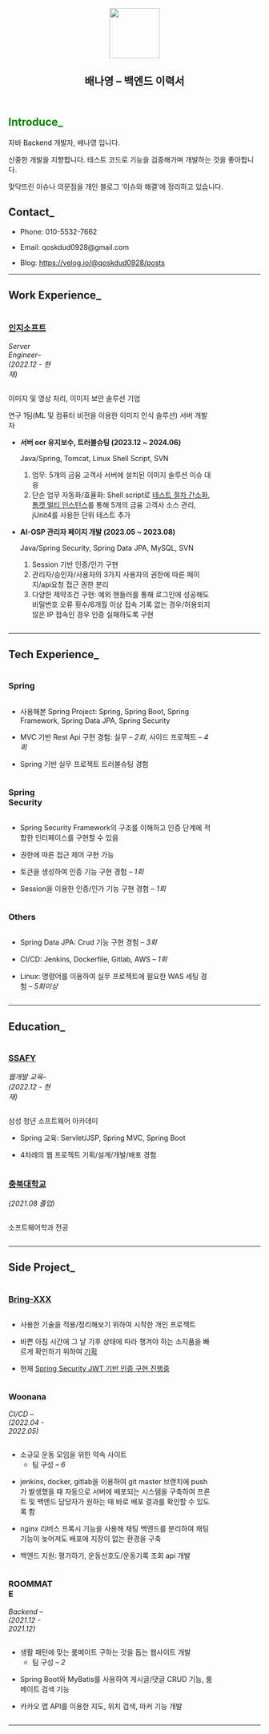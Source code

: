 <html>
    <head>
    </head>
    <body><article id="e8a2ed84-ddd5-4421-9f8c-ed749beab711" class="page sans"><header><div class="page-header-icon undefined"><img class="icon" src="https://www.notion.so/icons/code_green.svg" width="100" height="100"/></div><h1 class="page-title">배나영 <em>–</em> 백엔드 이력서</h1><p class="page-description"></p></header><div class="page-body"><h1 id="d14b349d-0e4d-429e-892c-2141063ff77a" class="" style="color:green;">Introduce_</mark></h1><p id="4458c0e2-385b-42db-b67b-44882665eadb" class="">자바 Backend 개발자, 배나영 입니다.</p><p id="0c67a915-8ef1-4c9f-911f-dcd9390e9961" class="">신중한 개발을 지향합니다. 테스트 코드로 기능을 검증해가며 개발하는 것을 좋아합니다.</p><p id="17ca6918-a30d-47c0-9744-8b4e36c68719" class="">맞닥뜨린 이슈나 의문점을 개인 블로그 ‘이슈와 해결’에 정리하고 있습니다.</p><p id="92246abf-4d22-40b6-8048-ba319148b7cc" class="">
    </p><h2 id="3deb065d-ea85-4937-931f-efeb80664b82" class="">Contact_</mark></h2><ul id="10640ce2-a58e-4440-a945-7ed167363273" class="bulleted-list"><li style="list-style-type:disc">Phone: 010-5532-7662</li></ul><ul id="e26b44b3-dfd5-4b49-8db1-87af81769396" class="bulleted-list"><li style="list-style-type:disc">Email: qoskdud0928@gmail.com</li></ul><ul id="b4f3b95a-81c3-4819-bfcd-a8b0620402e6" class="bulleted-list"><li style="list-style-type:disc">Blog: <a href="https://velog.io/@qoskdud0928/posts">https://velog.io/@qoskdud0928/posts</a></li></ul><p id="b30fdd94-2f2f-4ee7-bf94-dc0ee3ca4164" class="">
    </p><hr id="4b2d07a7-a8c4-4301-b8ce-335f328753ee"/><h1 id="b089b194-0f16-44ae-a8f3-fa9a2d3568ed" class="">Work Experience_</mark></h1><div id="fba8b1fb-b452-4b90-a183-6332779134f7" class="column-list"><div id="4f803901-ea32-4988-9a7b-e790140abb9d" style="width:18.75%" class="column"><h3 id="45f57419-8aec-4577-911f-1b25c3d5908a" class=""><a href="http://inzisoft.com/">인지소프트</a></h3><p id="5f01f471-4989-4ffa-85b8-8dac54151ed9" class="block-color-gray"><em>Server Engineer– (2022.12 - 현재)</em></p></div><div id="fa734035-ae85-4807-94e8-4374137e35aa" style="width:81.25%" class="column"><p id="676d12e7-e6e6-4bad-9401-52f6f6886e23" class="">이미지 및 영상 처리, 이미지 보안 솔루션 기업</p><p id="60fdcd3e-c788-4e0d-9275-e5a1931fd06f" class="">연구 1팀(ML 및 컴퓨터 비전을 이용한 이미지 인식 솔루션) 서버 개발자</p><p id="dfc316bb-f7af-4e8c-aff5-077ad9ea6180" class="">
    </p><ul id="b750490e-9545-4d13-9908-39c33851bc97" class="bulleted-list"><li style="list-style-type:disc"><strong>서버 ocr 유지보수, 트러블슈팅 (2023.12 ~ 2024.06)</strong><p id="81751c27-10a5-4ce1-b970-537cbafb5c2c" class="">Java/Spring, Tomcat, Linux Shell Script, SVN</p><ol type="1" id="d98c8f25-9c9c-46d4-a14c-ec1a131995a7" class="numbered-list" start="1"><li>업무: 5개의 금융 고객사 서버에 설치된 이미지 솔루션 이슈 대응</li></ol><ol type="1" id="2012b446-ab97-440f-8b8c-d374da786ecd" class="numbered-list" start="2"><li>단순 업무 자동화/효율화: Shell script로 <a href="https://velog.io/@qoskdud0928/%EB%B6%80%ED%95%98-%ED%85%8C%EC%8A%A4%ED%8A%B8">테스트 절차 간소화</a>, <a href="https://velog.io/@qoskdud0928/%ED%86%B0%EC%BA%A3-%EB%A9%80%ED%8B%B0-%EC%9D%B8%EC%8A%A4%ED%84%B4%EC%8A%A4-%ED%99%98%EA%B2%BD-%EA%B5%AC%EC%B6%95">톰캣 멀티 인스턴스</a>를 통해 5개의 금융 고객사 소스 관리, jUnit4를 사용한 단위 테스트 추가</li></ol><p id="4d739f67-8eda-4e00-b242-ae9bc5afd091" class="">
    </p></li></ul><ul id="59988608-3e97-42f2-a618-c6ff2a4c09e6" class="bulleted-list"><li style="list-style-type:disc"><strong>AI-OSP 관리자 페이지 개발 (2023.05 ~ 2023.08)</strong><p id="fc5894fb-d016-4d91-a6b0-0d780dfa2d3b" class="">Java/Spring Security, Spring Data JPA, MySQL, SVN</p><ol type="1" id="4eaa71a8-7b9d-4852-a262-1dbf181215f7" class="numbered-list" start="1"><li>Session 기반 인증/인가 구현</li></ol><ol type="1" id="46ddbff0-9c4a-4b76-986c-a4e7110ee2bc" class="numbered-list" start="2"><li>관리자/승인자/사용자의 3가지 사용자의 권한에 따른 페이지/api요청 접근 권한 분리</li></ol><ol type="1" id="3341dee9-8ecf-4f85-9865-211ceb884906" class="numbered-list" start="3"><li>다양한 제약조건 구현: 예외 핸들러를 통해 로그인에 성공해도 비밀번호 오류 횟수/6개월 이상 접속 기록 없는 경우/허용되지 않은 IP 접속인 경우 인증 실패하도록 구현</li></ol><p id="2fbf3dc7-8d49-479f-be33-4854646331fb" class="">
    </p></li></ul></div></div><hr id="6bf0b125-84b4-4fee-a0fc-88388601c8b4"/><h1 id="d5f904e5-dc4a-4b67-ad99-d58710a54b6c" class="">Tech Experience_</mark></h1><div id="a8a1b555-a758-4905-9def-b57cbfbee97f" class="column-list"><div id="221b0138-a906-46dc-9d68-6828822ce67e" style="width:18.75%" class="column"><h3 id="9eeb2e2f-f1bd-4c40-bc82-ce4873cbcf09" class="">Spring</h3><p id="cc5f42e2-e132-4903-a767-038627d6b93a" class="block-color-gray">
    </p></div><div id="34d67e59-31f2-4682-9eb1-1ecb3eae6e8e" style="width:81.25%" class="column"><ul id="54e027e7-f238-4374-a551-b1782327ecb6" class="bulleted-list"><li style="list-style-type:disc">사용해본 Spring Project: Spring, Spring Boot, Spring Framework, Spring Data JPA, Spring Security</li></ul><ul id="baccac28-758b-4f30-b13f-90c08ff5eb8e" class="bulleted-list"><li style="list-style-type:disc">MVC 기반 Rest Api 구현 경험: 실무 <em>– 2회</em>, 사이드 프로젝트 <em>– 4회</em></li></ul><ul id="b9225071-db6b-49e2-8a1d-97aa4ecabac8" class="bulleted-list"><li style="list-style-type:disc">Spring 기반 실무 프로젝트 트러블슈팅 경험</li></ul><p id="dc80df70-bfe8-4422-9930-4a8d0db0fbb7" class="">
    </p></div></div><div id="22b8139c-b67b-4c17-b3e6-5a3fa8836358" class="column-list"><div id="db5662ab-2ca8-4593-957e-4c0a2982e3bb" style="width:18.75%" class="column"><h3 id="79126fcb-76e2-42a3-9a95-1af56e2ecf89" class="">Spring Security</h3><p id="ee14a609-6e05-41b4-ab0d-5697fdacb456" class="block-color-gray">
    </p></div><div id="4505f63a-0de0-465f-a83c-4d4fee72794d" style="width:81.25%" class="column"><ul id="b32bc32e-ea7b-4bc7-9211-9b5af095fde8" class="bulleted-list"><li style="list-style-type:disc">Spring Security Framework의 구조를 이해하고 인증 단계에 적합한 인터페이스를 구현할 수 있음</li></ul><ul id="c50b28a0-7cc1-4f33-a391-a3f2c66534aa" class="bulleted-list"><li style="list-style-type:disc">권한에 따른 접근 제어 구현 가능</li></ul><ul id="014f424f-d350-4dad-add5-9951dfa7a6a4" class="bulleted-list"><li style="list-style-type:disc">토큰을 생성하여 인증 기능 구현 경험 <em>– 1회</em></li></ul><ul id="fddbf0dd-2017-4fe6-b898-567d450fb8c7" class="bulleted-list"><li style="list-style-type:disc">Session을 이용한 인증/인가 기능 구현 경험 <em>– 1회</em></li></ul><p id="19c190df-718c-41e1-94c2-a6c09430f67e" class="">
    </p></div></div><div id="2c08b77c-2af8-4a6c-bb63-2d4dd0061fa2" class="column-list"><div id="d62044a8-2951-495a-8569-c7faf0aa5cc2" style="width:18.75%" class="column"><h3 id="ef08c13f-c15d-47e1-b55d-f2ec972eb4ee" class="">Others</h3><p id="8345e923-1a85-4dd7-b276-080a3889996f" class="block-color-gray">
    </p></div><div id="7cb9a5c6-913a-40f7-80b1-b5d8ebfcdef0" style="width:81.25%" class="column"><ul id="246e0b63-cd77-4350-9c61-8aa2e8e5d6e9" class="bulleted-list"><li style="list-style-type:disc">Spring Data JPA: Crud 기능 구현 경험 <em>– 3회 </em></li></ul><ul id="6f3119c9-d6f2-44f0-8ede-2bd96a8b2672" class="bulleted-list"><li style="list-style-type:disc">CI/CD: Jenkins, Dockerfile, Gitlab, AWS <em>– 1회</em></li></ul><ul id="235221c9-ca4e-43d7-8f50-eb2ee3ac77fb" class="bulleted-list"><li style="list-style-type:disc">Linux: 명령어를 이용하여 실무 프로젝트에 필요한 WAS 세팅 경험 <em>– 5회이상</em> </li></ul><p id="3ba5b3a2-7a81-4f61-a524-5c03cd768a71" class="">
    </p></div></div><hr id="8a4fe3d8-d123-4779-9567-cffa09c65c57"/><h1 id="7ce06caf-e08c-4cf0-86e7-883d951d8602" class="block-color-teal">Education_</h1><div id="c74f4228-c845-4a2e-800c-922ef12c6a10" class="column-list"><div id="4b188e42-183a-4108-80ff-c5a834bd99e9" style="width:18.75%" class="column"><h3 id="d7414cc3-a685-4175-963b-fe95e5523833" class=""><a href="https://www.ssafy.com/ksp/jsp/swp/swpMain.jsp">SSAFY</a></h3><p id="56ee7a40-6c11-42ae-9f8a-ea5349de49bc" class="block-color-gray"><em>웹개발 교육– (2022.12 - 현재)</em></p></div><div id="37fc6de3-5910-4749-8bbb-987802f96437" style="width:81.25%" class="column"><p id="c652a390-550f-4bb2-9ff1-275094621615" class="">삼성 청년 소프트웨어 아카데미</p><ul id="fe07ce6f-0f71-4807-b456-cddce52b24df" class="bulleted-list"><li style="list-style-type:disc">Spring 교육: Servlet/JSP, Spring MVC, Spring Boot</li></ul><ul id="fa13f4c2-cb3f-4cd9-a09c-8e3a7d17d89e" class="bulleted-list"><li style="list-style-type:disc">4차례의 웹 프로젝트 기획/설계/개발/배포 경험</li></ul><p id="64c63775-d43d-45d9-8fca-daf34288cd28" class="">
    </p></div></div><div id="4b5b3006-2039-4599-a92c-e14bb50d5e8d" class="column-list"><div id="7d6a7305-4883-47a6-bdea-dc6ced387ec8" style="width:18.75%" class="column"><h3 id="a2d7caae-88ed-4187-8b2a-64764e42332f" class=""><a href="https://www.cbnu.ac.kr/www/index.do">충북대학교</a></h3><p id="d54dfa61-5e1f-449f-8f09-75ca13897c22" class="block-color-gray"><em>(2021.08 졸업)</em></p></div><div id="e369d450-370a-42df-891d-1dc859fc731a" style="width:81.25%" class="column"><p id="1599e0aa-477b-4c0b-8898-dc1dec9c1ee9" class="">소프트웨어학과 전공</p><p id="494b9c69-16c5-4bfe-ac3e-7539605eae0a" class="">
    </p><p id="2da7e28a-dac3-4fac-923d-91699529b2f6" class="">
    </p><p id="e48b0d54-2404-4869-a653-d887a7d8f763" class="">
    </p></div></div><hr id="3d860abd-d1d7-4ffd-b272-7228b25b0dc2"/><h1 id="9af6e735-1249-4f22-ac06-d835cb7edb15" class="">Side Project_</mark></h1><div id="998bb14e-7dfd-45a6-a564-fabb1eabb837" class="column-list"><div id="5b286e56-846d-48a6-bb20-c57cd44280de" style="width:18.75%" class="column"><h3 id="2e242e1b-8fd2-44b6-9576-a09ec56e3aa8" class=""><a href="https://github.com/yeong-coding/bring-XXX/tree/main">Bring-XXX</a></h3><p id="ee92db32-7026-45f6-a860-90388ba6e2d1" class="block-color-gray">
    </p></div><div id="af8d43d0-56e5-42fe-b91d-d8560b863c1e" style="width:81.25%" class="column"><ul id="0c78b9f3-ad87-48ef-8e11-99cd49b3768d" class="bulleted-list"><li style="list-style-type:disc">사용한 기술을 적용/정리해보기 위하여 시작한 개인 프로젝트</li></ul><ul id="98db4c67-1bea-4d23-881e-6ff4b5e7b008" class="bulleted-list"><li style="list-style-type:disc">바쁜 아침 시간에 그 날 기후 상태에 따라 챙겨야 하는 소지품을 빠르게 확인하기 위하여 <a href="https://github.com/yeong-coding/bring-XXX/tree/design">기획</a></li></ul><ul id="e7d5cb31-02f0-4c09-9077-c6f0713206cd" class="bulleted-list"><li style="list-style-type:disc">현재 <a href="https://github.com/yeong-coding/bring-XXX/tree/security">Spring Security JWT 기반 인증 구현 진행중</a></li></ul><p id="e90438b8-7cc0-43dd-a05c-ae377b38be1d" class="">
    </p></div></div><div id="9ab4fb82-eb6b-4a53-8445-3d82e6c7a99c" class="column-list"><div id="5e7791d1-4fe2-4284-9974-2915fd03e7a1" style="width:18.75%" class="column"><h3 id="f55b48bb-34ce-44fd-9bf2-b37dd807d318" class="">Woonana</h3><p id="2ac16d69-60b9-44db-98c9-80ac11a303a3" class="block-color-gray"><em>CI/CD – (2022.04 - 2022.05)</em></p></div><div id="a0c6b792-28c7-4b0e-a367-fd87c3485941" style="width:81.25%" class="column"><ul id="b8f6a9ac-7b32-44a7-92bd-a931d2b6577b" class="bulleted-list"><li style="list-style-type:disc">소규모 운동 모임을 위한 약속 사이트 <ul id="09656b51-2bc9-4dd4-9b83-cb0831cedd1e" class="bulleted-list"><li style="list-style-type:circle">팀 구성 <em>– 6</em></li></ul></li></ul><ul id="a1675c3e-65b1-4279-bf13-19be386233b4" class="bulleted-list"><li style="list-style-type:disc">jenkins, docker, gitlab을 이용하여 git master 브랜치에 push가 발생했을 때 자동으로 서버에 배포되는 시스템을 구축하여 프론트 및 백엔드 담당자가 원하는 때 바로 배포 결과를 확인할 수 있도록 함</li></ul><ul id="564f45e0-ffc0-4a07-b300-5f23b7215cca" class="bulleted-list"><li style="list-style-type:disc">nginx 리버스 프록시 기능을 사용해 채팅 백엔드를 분리하여 채팅 기능이 늦어져도 배포에 지장이 없는 환경을 구축</li></ul><ul id="7fbc90f1-8126-4f92-8261-8300f397d0ad" class="bulleted-list"><li style="list-style-type:disc">백엔드 지원: 평가하기, 운동선호도/운동기록 조회 api 개발</li></ul><p id="c86a779f-5b46-4092-9e60-11e287e3fa92" class="">
    </p></div></div><div id="695a0b95-d6f1-4010-b1c0-ebc64e3f276d" class="column-list"><div id="382718de-89bf-4adf-9a97-a8f0e599ec30" style="width:18.75%" class="column"><h3 id="f457e521-6fb4-4ac0-bdd1-ab9c75cc53b6" class="">ROOMMATE</h3><p id="57677256-a2b2-451d-b417-7e0370d1dc4b" class="block-color-gray"><em>Backend – (2021.12 - 2021.12)</em></p></div><div id="b98a757d-22d7-4c86-93f4-dbb3d18b391f" style="width:81.25%" class="column"><ul id="f2cf861d-13c3-4983-8ea2-9ceb712f5ef2" class="bulleted-list"><li style="list-style-type:disc">생활 패턴에 맞는 룸메이트 구하는 것을 돕는 웹사이트 개발<ul id="3806c7ab-1625-48fb-9a22-4b460e2d2436" class="bulleted-list"><li style="list-style-type:circle">팀 구성 <em>– 2</em></li></ul></li></ul><ul id="c273e646-6468-48a6-8ff1-041d15ac1de2" class="bulleted-list"><li style="list-style-type:disc">Spring Boot와 MyBatis를 사용하여 게시글/댓글 CRUD 기능, 룸메이트 검색 기능</li></ul><ul id="fc45dc20-cff6-4dc8-838d-359769ba677d" class="bulleted-list"><li style="list-style-type:disc">카카오 맵 API를 이용한 지도, 위치 검색, 마커 기능 개발</li></ul><p id="ea127635-9513-4d83-bcef-f07c234e1b19" class="">
    </p></div></div><hr id="a6670e28-a5f0-4de8-8b77-8c95b2ccf306"/><p id="b6eaea20-cb10-49d7-ba32-4ffb3d07cf33" class="">
    </p></div></article><span class="sans" style="font-size:14px;padding-top:2em"></span></body></html>
